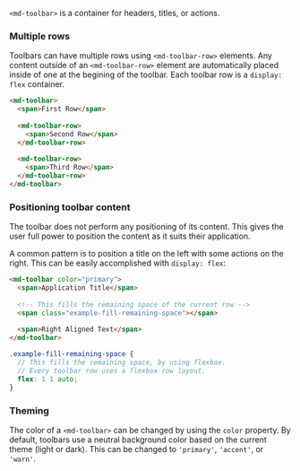 `<md-toolbar>` is a container for headers, titles, or actions.

<!-- example(toolbar-overview) -->

### Multiple rows
Toolbars can have multiple rows using `<md-toolbar-row>` elements. Any content outside of an 
`<md-toolbar-row>` element are automatically placed inside of one at the begining of the toolbar.
Each toolbar row is a `display: flex` container.

```html
<md-toolbar>
  <span>First Row</span>
  
  <md-toolbar-row>
    <span>Second Row</span>
  </md-toolbar-row>
  
  <md-toolbar-row>
    <span>Third Row</span>
  </md-toolbar-row>
</md-toolbar>
```

### Positioning toolbar content
The toolbar does not perform any positioning of its content. This gives the user full power to 
position the content as it suits their application.

A common pattern is to position a title on the left with some actions on the right. This can be
easily accomplished with `display: flex`:
```html
<md-toolbar color="primary">
  <span>Application Title</span>
  
  <!-- This fills the remaining space of the current row -->
  <span class="example-fill-remaining-space"></span>
  
  <span>Right Aligned Text</span>
</md-toolbar>
```
```scss
.example-fill-remaining-space {
  // This fills the remaining space, by using flexbox. 
  // Every toolbar row uses a flexbox row layout.
  flex: 1 1 auto;
}
```

### Theming
The color of a `<md-toolbar>` can be changed by using the `color` property. By default, toolbars
use a neutral background color based on the current theme (light or dark). This can be changed to 
`'primary'`, `'accent'`, or `'warn'`.  

